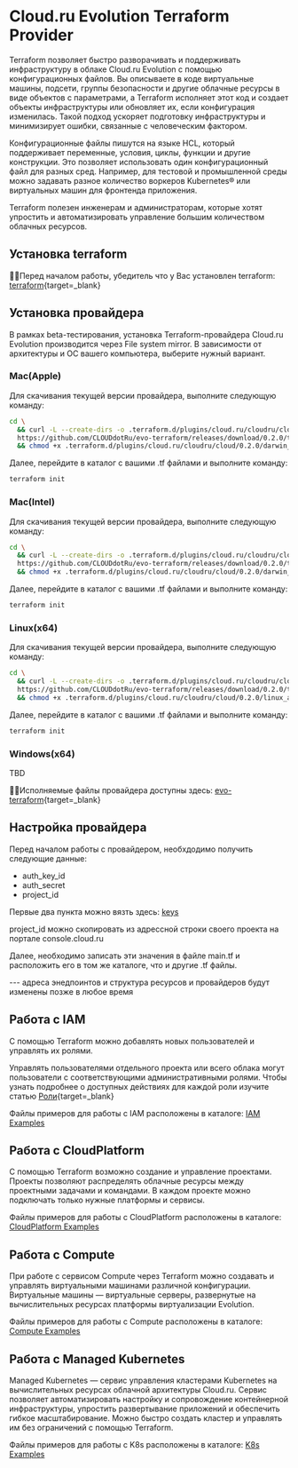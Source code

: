 # Cloud.ru Evolution Terraform Provider
Terraform позволяет быстро разворачивать и поддерживать инфраструктуру в облаке Cloud.ru Evolution с помощью конфигурационных файлов. Вы описываете в коде виртуальные машины, подсети, группы безопасности и другие облачные ресурсы в виде объектов с параметрами, а Terraform исполняет этот код и создает объекты инфраструктуры или обновляет их, если конфигурация изменилась. Такой подход ускоряет подготовку инфраструктуры и минимизирует ошибки, связанные с человеческим фактором.

Конфигурационные файлы пишутся на языке HCL, который поддерживает переменные, условия, циклы, функции и другие конструкции. Это позволяет использовать один конфигурационный файл для разных сред. Например, для тестовой и промышленной среды можно задавать разное количество воркеров Kubernetes® или виртуальных машин для фронтенда приложения.

Terraform полезен инженерам и администраторам, которые хотят упростить и автоматизировать управление большим количеством облачных ресурсов.

## Установка terraform

☝🏻Перед началом работы, убедитель что у Вас установлен terraform: [terraform](https://developer.hashicorp.com/terraform/tutorials/aws-get-started/install-cli){target=_blank} 

## Установка провайдера

В рамках beta-тестирования, установка Terraform-провайдера Cloud.ru Evolution производится через File system mirror. В зависимости от архитектуры и ОС вашего компьютера, выберите нужный вариант.

### Mac(Apple)

Для скачивания текущей версии провайдера, выполните следующую команду:

``` bash
cd \
  && curl -L --create-dirs -o .terraform.d/plugins/cloud.ru/cloudru/cloud/0.2.0/darwin_arm64/terraform-provider-cloud_0.2.0_darwin_arm64 \
  https://github.com/CLOUDdotRu/evo-terraform/releases/download/0.2.0/terraform-provider-cloud_0.2.0_darwin_arm64 \
  && chmod +x .terraform.d/plugins/cloud.ru/cloudru/cloud/0.2.0/darwin_arm64/terraform-provider-cloud_0.2.0_darwin_arm64
```

Далее, перейдите в каталог с вашими .tf файлами и выполните команду:

``` bash
terraform init
```

### Mac(Intel)

Для скачивания текущей версии провайдера, выполните следующую команду:

``` bash
cd \  
  && curl -L --create-dirs -o .terraform.d/plugins/cloud.ru/cloudru/cloud/0.2.0/darwin_amd64/terraform-provider-cloud_0.2.0_darwin_amd64 \
  https://github.com/CLOUDdotRu/evo-terraform/releases/download/0.2.0/terraform-provider-cloud_0.2.0_darwin_amd64 \
  && chmod +x .terraform.d/plugins/cloud.ru/cloudru/cloud/0.2.0/darwin_amd64/terraform-provider-cloud_0.2.0_darwin_amd64
```

Далее, перейдите в каталог с вашими .tf файлами и выполните команду:

``` bash
terraform init
```

### Linux(x64)

Для скачивания текущей версии провайдера, выполните следующую команду:

``` bash
cd \
  && curl -L --create-dirs -o .terraform.d/plugins/cloud.ru/cloudru/cloud/0.2.0/linux_amd64/terraform-provider-cloud_0.2.0_linux_amd64 \
  https://github.com/CLOUDdotRu/evo-terraform/releases/download/0.2.0/terraform-provider-cloud_0.2.0_linux_amd64 \
  && chmod +x .terraform.d/plugins/cloud.ru/cloudru/cloud/0.2.0/linux_amd64/terraform-provider-cloud_0.2.0_linux_amd64
```

Далее, перейдите в каталог с вашими .tf файлами и выполните команду:

``` bash
terraform init
```

### Windows(x64)

TBD

☝🏻Исполняемые файлы провайдера доступны здесь: [evo-terraform](https://github.com/CLOUDdotRu/evo-terraform/releases){target=_blank} 


## Настройка провайдера

Перед началом работы с провайдером, необхдодимо получить следующие данные:

- auth_key_id
- auth_secret
- project_id

Первые два пункта можно вязть здесь: [keys](https://cloud.ru/ru/docs/console_api/ug/topics/guides__service_accounts_key.html#guides-service-accounts-key-create)

project_id можно скопировать из адрессной строки своего проекта на портале console.cloud.ru

Далее, необходимо записать эти значения в файле main.tf и расположить его в том же каталоге, что и другие .tf файлы.

--- адреса энедпоинтов и структура ресурсов и провайдеров будут изменены позже в любое время

## Работа с IAM
С помощью Terraform можно добавлять новых пользователей и управлять их ролями. 

Управлять пользователями отдельного проекта или всего облака могут пользователи с соответствующими административными ролями.
Чтобы узнать подробнее о доступных действиях для каждой роли изучите статью [Роли](https://cloud.ru/ru/docs/administration/ug/topics/concepts__roles.html){target=_blank} 

Файлы примеров для работы с IAM расположены в каталоге: [IAM Examples](https://github.com/CLOUDdotRu/evo-terraform/tree/main/examples/iam/simple)

## Работа с CloudPlatform
С помощью Terraform возможно создание и управление проектами. Проекты позволяют распределять облачные ресурсы между проектными задачами и командами. В каждом проекте можно подключать только нужные платформы и сервисы.

Файлы примеров для работы с CloudPlatform расположены в каталоге: [CloudPlatform Examples](https://github.com/CLOUDdotRu/evo-terraform/tree/main/examples/cloudplatform/simple)

## Работа с Compute
При работе с сервисом Compute  через Terraform можно создавать и управлять виртуальными машинами различной конфигурации. Виртуальные машины — виртуальные серверы, развернутые на вычислительных ресурсах платформы виртуализации Evolution.

Файлы примеров для работы с Compute расположены в каталоге: [Compute Examples](https://github.com/CLOUDdotRu/evo-terraform/tree/main/examples/evolution/simple)

## Работа с Managed Kubernetes

Managed Kubernetes — сервис управления кластерами Kubernetes на вычислительных ресурсах облачной архитектуры Cloud.ru.
Сервис позволяет автоматизировать настройку и сопровождение контейнерной инфраструктуры, упростить развертывание приложений и обеспечить гибкое масштабирование. Можно быстро создать кластер и управлять им без ограничений с помощью Terraform.

Файлы примеров для работы с K8s расположены в каталоге: [K8s Examples](https://github.com/CLOUDdotRu/evo-terraform/tree/main/examples/k8s)


